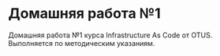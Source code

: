# Домашняя работа №1
Домашняя работа №1 курса Infrastructure As Code от OTUS. Выполняется по методическим указаниям.
